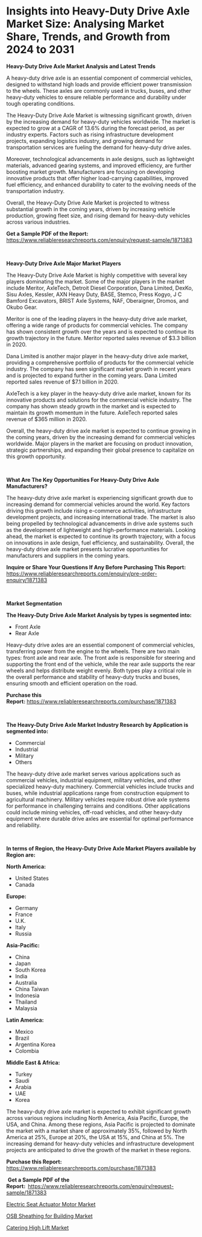 <p><h1>Insights into Heavy-Duty Drive Axle Market Size: Analysing Market Share, Trends, and Growth from 2024 to 2031</h1></p><p><strong>Heavy-Duty Drive Axle Market Analysis and Latest Trends</strong></p>
<p><p>A heavy-duty drive axle is an essential component of commercial vehicles, designed to withstand high loads and provide efficient power transmission to the wheels. These axles are commonly used in trucks, buses, and other heavy-duty vehicles to ensure reliable performance and durability under tough operating conditions.</p><p>The Heavy-Duty Drive Axle Market is witnessing significant growth, driven by the increasing demand for heavy-duty vehicles worldwide. The market is expected to grow at a CAGR of 13.6% during the forecast period, as per industry experts. Factors such as rising infrastructure development projects, expanding logistics industry, and growing demand for transportation services are fueling the demand for heavy-duty drive axles.</p><p>Moreover, technological advancements in axle designs, such as lightweight materials, advanced gearing systems, and improved efficiency, are further boosting market growth. Manufacturers are focusing on developing innovative products that offer higher load-carrying capabilities, improved fuel efficiency, and enhanced durability to cater to the evolving needs of the transportation industry.</p><p>Overall, the Heavy-Duty Drive Axle Market is projected to witness substantial growth in the coming years, driven by increasing vehicle production, growing fleet size, and rising demand for heavy-duty vehicles across various industries.</p></p>
<p><strong>Get a Sample PDF of the Report:&nbsp;</strong> <a href="https://www.reliableresearchreports.com/enquiry/request-sample/1871383">https://www.reliableresearchreports.com/enquiry/request-sample/1871383</a></p>
<p>&nbsp;</p>
<p><strong>Heavy-Duty Drive Axle Major Market Players</strong></p>
<p><p>The Heavy-Duty Drive Axle Market is highly competitive with several key players dominating the market. Some of the major players in the market include Meritor, AxleTech, Detroit Diesel Corporation, Dana Limited, DexKo, Sisu Axles, Kessler, AXN Heavy Duty, BASE, Stemco, Press Kogyo, J C Bamford Excavators, BRIST Axle Systems, NAF, Oberaigner, Dromos, and Okubo Gear.</p><p>Meritor is one of the leading players in the heavy-duty drive axle market, offering a wide range of products for commercial vehicles. The company has shown consistent growth over the years and is expected to continue its growth trajectory in the future. Meritor reported sales revenue of $3.3 billion in 2020.</p><p>Dana Limited is another major player in the heavy-duty drive axle market, providing a comprehensive portfolio of products for the commercial vehicle industry. The company has seen significant market growth in recent years and is projected to expand further in the coming years. Dana Limited reported sales revenue of $7.1 billion in 2020.</p><p>AxleTech is a key player in the heavy-duty drive axle market, known for its innovative products and solutions for the commercial vehicle industry. The company has shown steady growth in the market and is expected to maintain its growth momentum in the future. AxleTech reported sales revenue of $365 million in 2020.</p><p>Overall, the heavy-duty drive axle market is expected to continue growing in the coming years, driven by the increasing demand for commercial vehicles worldwide. Major players in the market are focusing on product innovation, strategic partnerships, and expanding their global presence to capitalize on this growth opportunity.</p></p>
<p>&nbsp;</p>
<p><strong>What Are The Key Opportunities For Heavy-Duty Drive Axle Manufacturers?</strong></p>
<p><p>The heavy-duty drive axle market is experiencing significant growth due to increasing demand for commercial vehicles around the world. Key factors driving this growth include rising e-commerce activities, infrastructure development projects, and increasing international trade. The market is also being propelled by technological advancements in drive axle systems such as the development of lightweight and high-performance materials. Looking ahead, the market is expected to continue its growth trajectory, with a focus on innovations in axle design, fuel efficiency, and sustainability. Overall, the heavy-duty drive axle market presents lucrative opportunities for manufacturers and suppliers in the coming years.</p></p>
<p><strong>Inquire or Share Your Questions If Any Before Purchasing This Report:</strong> <a href="https://www.reliableresearchreports.com/enquiry/pre-order-enquiry/1871383">https://www.reliableresearchreports.com/enquiry/pre-order-enquiry/1871383</a></p>
<p>&nbsp;</p>
<p><strong>Market Segmentation</strong></p>
<p><strong>The Heavy-Duty Drive Axle Market Analysis by types is segmented into:</strong></p>
<p><ul><li>Front Axle</li><li>Rear Axle</li></ul></p>
<p><p>Heavy-duty drive axles are an essential component of commercial vehicles, transferring power from the engine to the wheels. There are two main types: front axle and rear axle. The front axle is responsible for steering and supporting the front end of the vehicle, while the rear axle supports the rear wheels and helps distribute weight evenly. Both types play a critical role in the overall performance and stability of heavy-duty trucks and buses, ensuring smooth and efficient operation on the road.</p></p>
<p><strong>Purchase this Report:&nbsp;</strong><a href="https://www.reliableresearchreports.com/purchase/1871383">https://www.reliableresearchreports.com/purchase/1871383</a></p>
<p>&nbsp;</p>
<p><strong>The Heavy-Duty Drive Axle Market Industry Research by Application is segmented into:</strong></p>
<p><ul><li>Commercial</li><li>Industrial</li><li>Military</li><li>Others</li></ul></p>
<p><p>The heavy-duty drive axle market serves various applications such as commercial vehicles, industrial equipment, military vehicles, and other specialized heavy-duty machinery. Commercial vehicles include trucks and buses, while industrial applications range from construction equipment to agricultural machinery. Military vehicles require robust drive axle systems for performance in challenging terrains and conditions. Other applications could include mining vehicles, off-road vehicles, and other heavy-duty equipment where durable drive axles are essential for optimal performance and reliability.</p></p>
<p>&nbsp;</p>
<p><strong>In terms of Region, the Heavy-Duty Drive Axle Market Players available by Region are:</strong></p>
<p>
    <p> <strong> North America: </strong>
        <ul>
            <li>United States</li>
            <li>Canada</li>
        </ul>
        </p> 
    <p> <strong> Europe: </strong>
        <ul>
            <li>Germany</li>
            <li>France</li>
            <li>U.K.</li>
            <li>Italy</li>
            <li>Russia</li>
        </ul>
        </p> 
    <p> <strong> Asia-Pacific: </strong>
        <ul>
            <li>China</li>
            <li>Japan</li>
            <li>South Korea</li>
            <li>India</li>
            <li>Australia</li>
            <li>China Taiwan</li>
            <li>Indonesia</li>
            <li>Thailand</li>
            <li>Malaysia</li>
        </ul>
        </p> 
    <p> <strong> Latin America: </strong>
        <ul>
            <li>Mexico</li>
            <li>Brazil</li>
            <li>Argentina Korea</li>
            <li>Colombia</li>
        </ul>
        </p> 
    <p> <strong> Middle East & Africa: </strong>
        <ul>
            <li>Turkey</li>
            <li>Saudi</li>
            <li>Arabia</li>
            <li>UAE</li>
            <li>Korea</li>
        </ul>
    </p>
    </p>
<p><p>The heavy-duty drive axle market is expected to exhibit significant growth across various regions including North America, Asia Pacific, Europe, the USA, and China. Among these regions, Asia Pacific is projected to dominate the market with a market share of approximately 35%, followed by North America at 25%, Europe at 20%, the USA at 15%, and China at 5%. The increasing demand for heavy-duty vehicles and infrastructure development projects are anticipated to drive the growth of the market in these regions.</p></p>
<p><strong>Purchase this Report: </strong><a href="https://www.reliableresearchreports.com/purchase/1871383">https://www.reliableresearchreports.com/purchase/1871383</a></p>
<p>&nbsp;<strong>Get a Sample PDF of the Report:&nbsp;&nbsp;</strong><a href="https://www.reliableresearchreports.com/enquiry/request-sample/1871383">https://www.reliableresearchreports.com/enquiry/request-sample/1871383</a></p>
<p><strong></strong></p>
<p><p><a href="https://view.publitas.com/reportprime-1/electric-seat-actuator-motor-market-research-report-provides-thorough-industry-overview-which-offers-an-in-depth-analysis-of-product-trends-and-new-market-divisions/">Electric Seat Actuator Motor Market</a></p><p><a href="https://view.publitas.com/reportprime-1/osb-sheathing-for-building-market-provides-detailed-segmentation-of-this-market-based-on-type-application-and-region-and-forecast-for-the-period-from-2023-2030/">OSB Sheathing for Building Market</a></p><p><a href="https://view.publitas.com/reportprime-1/catering-high-lift-market-size-2023-2030-global-industrial-analysis-key-geographical-regions-market-share-top-key-players-product-types-and-forecast-research-report/">Catering High Lift Market</a></p></p>